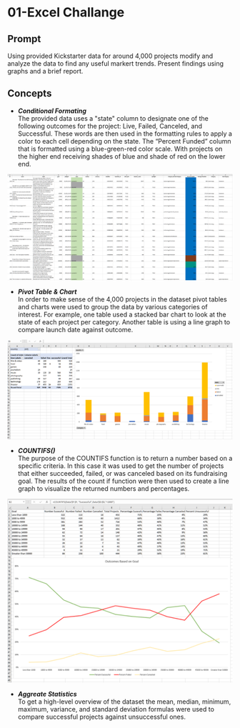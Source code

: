 # 01-Excel Challange

## Prompt
Using provided Kickstarter data for around 4,000 projects modify and analyze the data to find any useful markert trends. Present findings using graphs and a brief report.

## Concepts
* **_Conditional Formating_**  
The provided data uses a "state" column to designate one of the following outcomes for the project: Live, Failed, Canceled, and Successful. These words are then used in the formatting rules to apply a color to each cell depending on the state. The “Percent Funded” column that is formatted using a blue-green-red color scale. With projects on the higher end receiving shades of blue and shade of red on the lower end.

<img src="/images/Conditional.png" height="auto">

* **_Pivot Table & Chart_**
<br />In order to make sense of the 4,000 projects in the dataset pivot tables and charts were used to group the data by various categories of interest. For example, one table used a stacked bar chart to look at the state of each project per category. Another table is using a line graph to compare launch date against outcome.

<img src="/images/PivotTable.png" width="auto">

* **_COUNTIFS()_**
<br />The purpose of the COUNTIFS function is to return a number based on a specific criteria. In this case it was used to get the number of projects that either succeeded, failed, or was canceled based on its fundraising goal. The results of the count if function were then used to create a line graph to visualize the returned numbers and percentages.

<img src="/images/CountIF.png" height="auto">

* **_Aggreate Statistics_**
<br />To get a high-level overview of the dataset the mean, median, minimum, maximum, variance, and standard deviation formulas were used to compare successful projects against unsuccessful ones.


